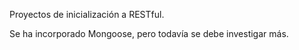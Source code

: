 Proyectos de inicialización a RESTful.

Se ha incorporado Mongoose, pero todavía se debe investigar más.
